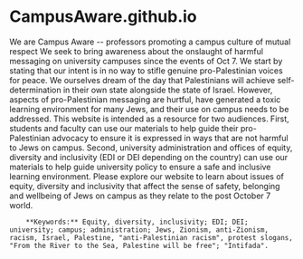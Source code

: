 # CampusAware.github.io

We are Campus Aware -- professors promoting a campus culture of mutual respect
        We seek to bring awareness about the onslaught of harmful messaging on university campuses since the events of Oct 7. 
         We start by stating that our intent is in no way to stifle genuine pro-Palestinian voices for peace. 
         We ourselves dream of the day that Palestinians will achieve self-determination in their own state alongside the state of Israel. 
         However, aspects of pro-Palestinian messaging are hurtful, have generated a toxic learning environment for many Jews, and their use on campus needs to be addressed. 
         This website is intended as a resource for two audiences. First, students and faculty can use our materials to help guide their pro-Palestinian advocacy to ensure it is expressed in ways that are not harmful to Jews on campus. 
        Second, university administration and offices of equity, diversity and inclusivity (EDI or DEI depending on the country) can use our materials to help guide university policy to ensure a safe and inclusive learning environment.
        Please explore our website  to learn about issues of equity, diversity and inclusivity that affect the sense of safety, belonging and wellbeing of Jews on campus as they relate to the post October 7 world.

        **Keywords:** Equity, diversity, inclusivity; EDI; DEI; university; campus; administration; Jews, Zionism, anti-Zionism, racism, Israel, Palestine, "anti-Palestinian racism", protest slogans, "From the River to the Sea, Palestine will be free"; "Intifada".
